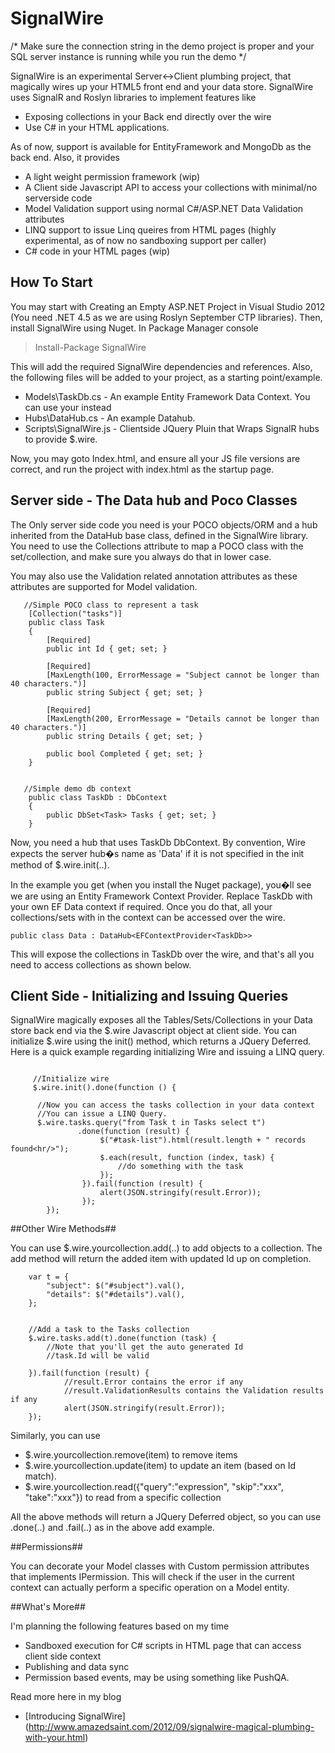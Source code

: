 # SignalWire #

/* Make sure the connection string in the demo project is proper and your SQL server instance is running while you run the demo */

SignalWire is an experimental Server<->Client plumbing project, that magically wires up your HTML5 front end and your data store. SignalWire uses SignalR and Roslyn libraries to implement features like

* Exposing collections in your Back end directly over the wire
* Use C# in your HTML applications.

As of now, support is available for EntityFramework and MongoDb as the back end. Also, it provides

* A light weight permission framework (wip)
* A Client side Javascript API to access your collections with minimal/no serverside code
* Model Validation support using normal C#/ASP.NET Data Validation attributes
* LINQ support to issue Linq queires from HTML pages (highly experimental, as of now no sandboxing support per caller)
* C# code in your HTML pages (wip)

## How To Start ##

You may start with Creating an Empty ASP.NET Project in Visual Studio 2012 (You need .NET 4.5 as we are using Roslyn September CTP libraries). Then, install SignalWire using Nuget. In Package Manager console

> Install-Package SignalWire

This will add the required SignalWire dependencies and references. Also, the following files will be added to your project, as a starting point/example.

* Models\TaskDb.cs - An example Entity Framework Data Context. You can use your instead 
* Hubs\DataHub.cs - An example Datahub.
* Scripts\SignalWire.js - Clientside JQuery Pluin that Wraps SignalR hubs to provide $.wire.

Now, you may goto Index.html, and ensure all your JS file versions are correct, and run the project with index.html as the startup page.

## Server side - The Data hub and Poco Classes ##
The Only server side code you need is your POCO objects/ORM and a hub inherited from the DataHub base class, defined in the SignalWire library. You need to use the Collections attribute to map a POCO class with the set/collection, and make sure you always do that in lower case.

You may also use the Validation related annotation attributes as these attributes are supported for Model validation.

```
   //Simple POCO class to represent a task
    [Collection("tasks")]
    public class Task
    {
        [Required]
        public int Id { get; set; }

        [Required]
        [MaxLength(100, ErrorMessage = "Subject cannot be longer than 40 characters.")]
        public string Subject { get; set; }

        [Required]
        [MaxLength(200, ErrorMessage = "Details cannot be longer than 40 characters.")]
        public string Details { get; set; }

        public bool Completed { get; set; }
    }
 
 
   //Simple demo db context   
    public class TaskDb : DbContext
    {
        public DbSet<Task> Tasks { get; set; }
    }
```

Now, you need a hub that uses TaskDb DbContext. By convention, Wire expects the server hub�s name as 'Data' if it is not specified in the init method of $.wire.init(..). 

In the example you get (when you install the Nuget package), you�ll see we are using an Entity Framework Context Provider. Replace TaskDb with your own EF Data context if required. Once you do that, all your collections/sets with in the context can be accessed over the wire. 

```
public class Data : DataHub<EFContextProvider<TaskDb>> 
```

This will expose the collections in TaskDb over the wire, and that's all you need to access collections as shown below. 

## Client Side - Initializing and Issuing Queries ##

SignalWire magically exposes all the Tables/Sets/Collections in your Data store back end via the $.wire Javascript object at client side. You can initialize $.wire using the init() method, which returns a JQuery Deferred. Here is a quick example regarding initializing Wire and issuing a LINQ query.

```
     
	 //Initialize wire
	 $.wire.init().done(function () {

      //Now you can access the tasks collection in your data context  
	  //You can issue a LINQ Query.
      $.wire.tasks.query("from Task t in Tasks select t")
	           .done(function (result) {
                    $("#task-list").html(result.length + " records found<hr/>");
                    $.each(result, function (index, task) {
                        //do something with the task
                    });
                }).fail(function (result) {
                    alert(JSON.stringify(result.Error));
                });
		});		
```

##Other Wire Methods##

You can use $.wire.yourcollection.add(..) to add objects to a collection. The add method will return the added item with updated Id up on completion.

```
	var t = {
		"subject": $("#subject").val(),
		"details": $("#details").val(),
	};


	//Add a task to the Tasks collection                    
	$.wire.tasks.add(t).done(function (task) {
		//Note that you'll get the auto generated Id
		//task.Id will be valid
		
	}).fail(function (result) {
			//result.Error contains the error if any                        
			//result.ValidationResults contains the Validation results if any 
			alert(JSON.stringify(result.Error));
	});
```				

Similarly, you can use 

* $.wire.yourcollection.remove(item) to remove items
* $.wire.yourcollection.update(item) to update an item (based on Id match).
* $.wire.yourcollection.read({"query":"expression", "skip":"xxx", "take":"xxx"}) to read from a specific collection

All the above methods will return a JQuery Deferred object, so you can use .done(..) and .fail(..) as in the above add example.

##Permissions##

You can decorate your Model classes with Custom permission attributes that implements IPermission. This will check if the user in the current context can actually perform a specific operation on a Model entity.


##What's More##

I'm planning the following features based on my time

* Sandboxed execution for C# scripts in HTML page that can access client side context
* Publishing and data sync
* Permission based events, may be using something like PushQA.

Read more here in my blog
* [Introducing SignalWire] (http://www.amazedsaint.com/2012/09/signalwire-magical-plumbing-with-your.html)

